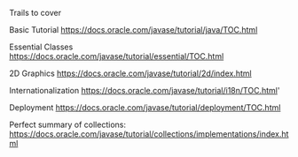 Trails to cover

Basic Tutorial
https://docs.oracle.com/javase/tutorial/java/TOC.html

Essential Classes
https://docs.oracle.com/javase/tutorial/essential/TOC.html

2D Graphics
https://docs.oracle.com/javase/tutorial/2d/index.html

Internationalization
https://docs.oracle.com/javase/tutorial/i18n/TOC.html'

Deployment
https://docs.oracle.com/javase/tutorial/deployment/TOC.html

Perfect summary of collections:
https://docs.oracle.com/javase/tutorial/collections/implementations/index.html
